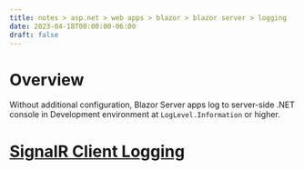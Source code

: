 ```yaml
---
title: notes > asp.net > web apps > blazor > blazor server > logging
date: 2023-04-18T00:00:00-06:00
draft: false
---
```


# Overview
Without additional configuration, Blazor Server apps log to server-side .NET console in Development environment at `LogLevel.Information` or higher.

# [SignalR Client Logging](https://learn.microsoft.com/en-us/aspnet/core/blazor/fundamentals/logging?view=aspnetcore-7.0#signalr-client-logging-blazor-server)

